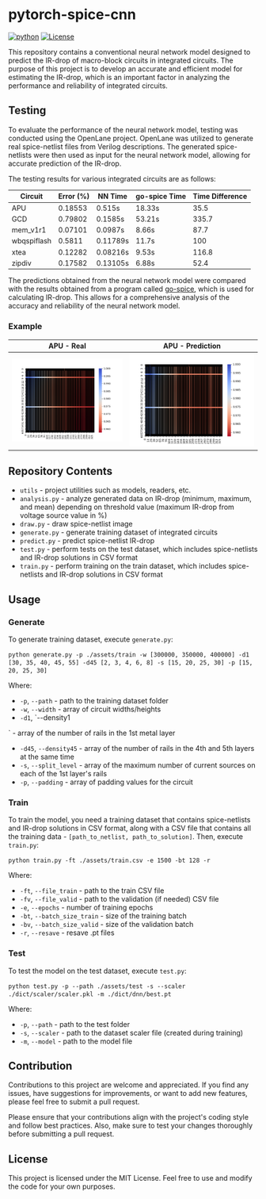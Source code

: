 # pytorch-spice-cnn
[![python](https://shields.io/badge/python-v3.7-blue)](https://www.python.org/)
[![License](https://img.shields.io/badge/License-MIT-blue.svg)](https://opensource.org/licenses/MIT)

This repository contains a conventional neural network model designed to predict the IR-drop of macro-block circuits in integrated circuits. The purpose of this project is to develop an accurate and efficient model for estimating the IR-drop, which is an important factor in analyzing the performance and reliability of integrated circuits.

## Testing

To evaluate the performance of the neural network model, testing was conducted using the OpenLane project. OpenLane was utilized to generate real spice-netlist files from Verilog descriptions. The generated spice-netlists were then used as input for the neural network model, allowing for accurate prediction of the IR-drop.

The testing results for various integrated circuits are as follows:

| Circuit       | Error (%) | NN Time | go-spice Time | Time Difference |
|---------------|------------|---------|---------------|-----------------|
| APU           | 0.18553    | 0.515s  | 18.33s        | 35.5            |
| GCD           | 0.79802    | 0.1585s | 53.21s        | 335.7           |
| mem_v1r1      | 0.07101    | 0.0987s | 8.66s         | 87.7            |
| wbqspiflash   | 0.5811     | 0.11789s| 11.7s         | 100             |
| xtea          | 0.12282    | 0.08216s| 9.53s         | 116.8           |
| zipdiv        | 0.17582    | 0.13105s| 6.88s         | 52.4            |

The predictions obtained from the neural network model were compared with the results obtained from a program called [go-spice](https://github.com/AlaieT/go-spice), which is used for calculating IR-drop. This allows for a comprehensive analysis of the accuracy and reliability of the neural network model.

### Example

**APU - Real**             |  **APU - Prediction**
:-------------------------:|:-------------------------:
![](./docs/result.png)  |  ![](./docs/prediction.png)

## Repository Contents

- `utils` - project utilities such as models, readers, etc.
- `analysis.py` - analyze generated data on IR-drop (minimum, maximum, and mean) depending on threshold value (maximum IR-drop from voltage source value in %)
- `draw.py` - draw spice-netlist image
- `generate.py` - generate training dataset of integrated circuits
- `predict.py` - predict spice-netlist IR-drop
- `test.py` - perform tests on the test dataset, which includes spice-netlists and IR-drop solutions in CSV format
- `train.py` - perform training on the train dataset, which includes spice-netlists and IR-drop solutions in CSV format

## Usage

### Generate

To generate training dataset, execute `generate.py`:

```shell
python generate.py -p ./assets/train -w [300000, 350000, 400000] -d1 [30, 35, 40, 45, 55] -d45 [2, 3, 4, 6, 8] -s [15, 20, 25, 30] -p [15, 20, 25, 30]
```

Where:
- `-p`, `--path` - path to the training dataset folder
- `-w`, `--width` - array of circuit widths/heights
- `-d1`, `--density1

` - array of the number of rails in the 1st metal layer
- `-d45`, `--density45` - array of the number of rails in the 4th and 5th layers at the same time
- `-s`, `--split_level` - array of the maximum number of current sources on each of the 1st layer's rails
- `-p`, `--padding` - array of padding values for the circuit

### Train

To train the model, you need a training dataset that contains spice-netlists and IR-drop solutions in CSV format, along with a CSV file that contains all the training data - `[path_to_netlist, path_to_solution]`. Then, execute `train.py`:

```shell
python train.py -ft ./assets/train.csv -e 1500 -bt 128 -r
```

Where:
- `-ft`, `--file_train` - path to the train CSV file
- `-fv`, `--file_valid` - path to the validation (if needed) CSV file
- `-e`, `--epochs` - number of training epochs
- `-bt`, `--batch_size_train` - size of the training batch
- `-bv`, `--batch_size_valid` - size of the validation batch
- `-r`, `--resave` - resave .pt files

### Test

To test the model on the test dataset, execute `test.py`:

```shell
python test.py -p --path ./assets/test -s --scaler ./dict/scaler/scaler.pkl -m ./dict/dnn/best.pt
```

Where:
- `-p`, `--path` - path to the test folder
- `-s`, `--scaler` - path to the dataset scaler file (created during training)
- `-m`, `--model` - path to the model file

## Contribution

Contributions to this project are welcome and appreciated. If you find any issues, have suggestions for improvements, or want to add new features, please feel free to submit a pull request.

Please ensure that your contributions align with the project's coding style and follow best practices. Also, make sure to test your changes thoroughly before submitting a pull request.

## License

This project is licensed under the MIT License. Feel free to use and modify the code for your own purposes.
